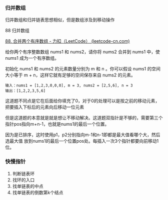 ### 归并数组



归并数组和归并链表思想相似，但是数组涉及到移动操作



88 归并数组

[88. 合并两个有序数组 - 力扣（LeetCode） (leetcode-cn.com)](https://leetcode-cn.com/problems/merge-sorted-array/)

给你两个有序整数数组 nums1 和 nums2，请你将 nums2 合并到 nums1 中，使 nums1 成为一个有序数组。

初始化 nums1 和 nums2 的元素数量分别为 m 和 n 。你可以假设 nums1 的空间大小等于 m + n，这样它就有足够的空间保存来自 nums2 的元素。

```
输入：nums1 = [1,2,3,0,0,0], m = 3, nums2 = [2,5,6], n = 3
输出：[1,2,2,3,5,6]
```



这道题不同点是它在后面给你填充了0，对于0的处理可以是按之前的移动元素，把要插入下标后的元素向后移动一位元素

但是这道题的本意就是就是想让不移动解决。这道题双指针是不够的，需要第三个指针pos指向m+n-1，也就是nums1的最后一个位置。

因为是已排序，这时使用p1，p2分别指向m-1和n-1即都是最大值看哪个大，然后选最大值 放到nums1的最后一个位置pos处。每插入一次3个指针都要向前移动1位。



### 快慢指针

1. 判断链表环
2. 找环的入口
3. 找单链表的中点
4. 找单链表的倒数第k个结点





